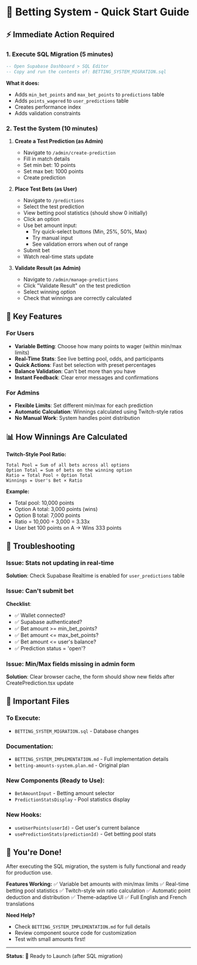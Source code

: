 # 🎯 Betting System - Quick Start Guide

## ⚡ Immediate Action Required

### 1. Execute SQL Migration (5 minutes)

```sql
-- Open Supabase Dashboard > SQL Editor
-- Copy and run the contents of: BETTING_SYSTEM_MIGRATION.sql
```

**What it does:**
- Adds `min_bet_points` and `max_bet_points` to `predictions` table
- Adds `points_wagered` to `user_predictions` table
- Creates performance index
- Adds validation constraints

### 2. Test the System (10 minutes)

1. **Create a Test Prediction (as Admin)**
   - Navigate to `/admin/create-prediction`
   - Fill in match details
   - Set min bet: 10 points
   - Set max bet: 1000 points
   - Create prediction

2. **Place Test Bets (as User)**
   - Navigate to `/predictions`
   - Select the test prediction
   - View betting pool statistics (should show 0 initially)
   - Click an option
   - Use bet amount input:
     - Try quick-select buttons (Min, 25%, 50%, Max)
     - Try manual input
     - See validation errors when out of range
   - Submit bet
   - Watch real-time stats update

3. **Validate Result (as Admin)**
   - Navigate to `/admin/manage-predictions`
   - Click "Validate Result" on the test prediction
   - Select winning option
   - Check that winnings are correctly calculated

## 🎨 Key Features

### For Users
- **Variable Betting**: Choose how many points to wager (within min/max limits)
- **Real-Time Stats**: See live betting pool, odds, and participants
- **Quick Actions**: Fast bet selection with preset percentages
- **Balance Validation**: Can't bet more than you have
- **Instant Feedback**: Clear error messages and confirmations

### For Admins
- **Flexible Limits**: Set different min/max for each prediction
- **Automatic Calculation**: Winnings calculated using Twitch-style ratios
- **No Manual Work**: System handles point distribution

## 📊 How Winnings Are Calculated

**Twitch-Style Pool Ratio:**
```
Total Pool = Sum of all bets across all options
Option Total = Sum of bets on the winning option
Ratio = Total Pool ÷ Option Total
Winnings = User's Bet × Ratio
```

**Example:**
- Total pool: 10,000 points
- Option A total: 3,000 points (wins)
- Option B total: 7,000 points
- Ratio = 10,000 ÷ 3,000 = 3.33x
- User bet 100 points on A → Wins 333 points

## 🔧 Troubleshooting

### Issue: Stats not updating in real-time
**Solution**: Check Supabase Realtime is enabled for `user_predictions` table

### Issue: Can't submit bet
**Checklist**:
- ✅ Wallet connected?
- ✅ Supabase authenticated?
- ✅ Bet amount >= min_bet_points?
- ✅ Bet amount <= max_bet_points?
- ✅ Bet amount <= user's balance?
- ✅ Prediction status = 'open'?

### Issue: Min/Max fields missing in admin form
**Solution**: Clear browser cache, the form should show new fields after CreatePrediction.tsx update

## 📁 Important Files

### To Execute:
- `BETTING_SYSTEM_MIGRATION.sql` - Database changes

### Documentation:
- `BETTING_SYSTEM_IMPLEMENTATION.md` - Full implementation details
- `betting-amounts-system.plan.md` - Original plan

### New Components (Ready to Use):
- `BetAmountInput` - Betting amount selector
- `PredictionStatsDisplay` - Pool statistics display

### New Hooks:
- `useUserPoints(userId)` - Get user's current balance
- `usePredictionStats(predictionId)` - Get betting pool stats

## 🎉 You're Done!

After executing the SQL migration, the system is fully functional and ready for production use.

**Features Working:**
✅ Variable bet amounts with min/max limits
✅ Real-time betting pool statistics
✅ Twitch-style win ratio calculation
✅ Automatic point deduction and distribution
✅ Theme-adaptive UI
✅ Full English and French translations

**Need Help?**
- Check `BETTING_SYSTEM_IMPLEMENTATION.md` for full details
- Review component source code for customization
- Test with small amounts first!

---

**Status**: 🚀 Ready to Launch (after SQL migration)

